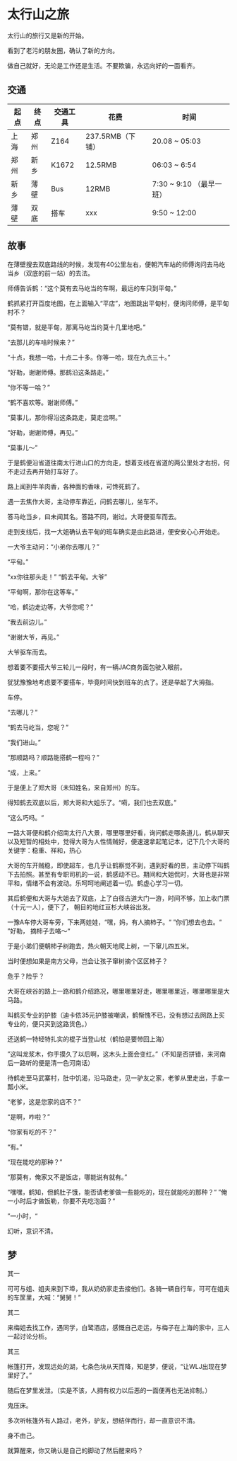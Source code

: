 # 太行山之旅

太行山的旅行又是新的开始。

看到了老污的朋友圈，确认了新的方向。

做自己就好，无论是工作还是生活。不要欺骗，永远向好的一面看齐。



## 交通

| 起点    | 终点 |交通工具|花费|时间|
| ----------- | ----------- | ----------- | ----------- | ----------- |
|上海|郑州|Z164|237.5RMB（下铺）|20.08 ~ 05:03|
|郑州|新乡|K1672|12.5RMB|06:03 ~ 6:54|
|新乡|薄壁|Bus|12RMB|7:30 ~ 9:10 （最早一班）|
|薄壁|双底|搭车|xxx|9:50 ~ 12:00 |



## 故事

在薄壁搜去双底路线的时候，发现有40公里左右，便朝汽车站的师傅询问去马屹当乡（双底的前一站）的去法。

师傅告诉鹤：“这个莫有去马屹当的车啊，最远的车只到平甸。”

鹤抓紧打开百度地图，在上面输入“平店”，地图跳出平甸村，便询问师傅，是平甸村不？

“莫有错，就是平甸，那离马屹当约莫十几里地吧。”

“去那儿的车啥时候来？”

“十点，我想一哈，十点二十多。你等一哈，现在九点三十。”

“好勒，谢谢师傅。那鹤沿这条路走。”

“你不等一哈？”

“鹤不喜欢等。谢谢师傅。”

“莫事儿，那你得沿这条路走，莫走岔啊。”

“好勒，谢谢师傅，再见。”

“莫事儿～”



于是鹤便沿省道往南太行进山口的方向走，想着支线在省道的两公里处才右拐，何不走过去再开始打车好了。

路上闻到牛羊肉香，各种面的香味，可馋死鹤了。

遇一去焦作大哥，主动停车靠近，问鹤去哪儿，坐车不。

答马屹当乡，曰未闻其名。答路不同，谢过。大哥便驱车而去。



走到支线后，找一大姐确认去平甸的班车确实是由此路进，便安安心心开始走。

一大爷主动问：“小弟你去哪儿？”

“平甸。”

“xx你往那头走！”
“鹤去平甸。大爷”

“平甸啊，那你在这等车。”

“哈，鹤边走边等，大爷您呢？”

“我去前边儿。”

“谢谢大爷，再见。”

大爷驱车而去。



想着要不要搭大爷三轮儿一段时，有一辆JAC商务面包驶入眼前。

犹犹豫豫地考虑要不要搭车，毕竟时间快到班车的点了。还是举起了大拇指。

车停。

“去哪儿？”

“鹤去马屹当，您呢？”

“我们进山。”

“那顺路吗？顺路能搭鹤一程吗？”

“成，上来。”



于是便上了郑大哥（未知姓名，来自郑州）的车。

得知鹤去双底以后，郑大哥和大姐乐了。“嗬，我们也去双底。”

“这么巧吗。“

一路大哥便和鹤介绍南太行八大景，哪里哪里好看，询问鹤走哪条道儿，鹤从聊天以及短暂的相处中，觉得大哥为人性情贼好，便速速拿起笔记本，记下几个大哥的关键字：稳重、祥和，热心

大哥的车开贼稳，即使超车，也几乎让鹤察觉不到，遇到好看的景，主动停下叫鹤下去拍照。甚至有专职司机的一说，鹤感动不已。期间和大姐侃时，大哥也是非常平和，情绪不会有波动。乐呵呵地阐述着一切。鹤虚心学习一切。



其后鹤便和大哥与大姐去了双底，上了白径古道大门一游，时间不够，加上收门票（十元一人），便下了， 朝目的地红豆杉大峡谷出发。



一豫A车停大哥车旁，下来两娃娃，“嘿，妈，有人摘柿子。“ ”你们想去也去。“ ”好勒， 摘柿子去咯～“

于是小弟们便朝柿子树跑去，热火朝天地爬上树，一下窜儿四五米。

当时便想如果是南方父母，岂会让孩子窜树摘个区区柿子？

危乎？险乎？



大哥在峡谷的路上一路和鹤介绍路况，哪里哪里好走，哪里哪里近，哪里哪里是大马路。

叫鹤买专业的护膝（迪卡侬35元护膝被嘲讽，鹤惭愧不已，没有想过去网路上买专业的，便只买到这路货色。）

还送鹤一特轻特扎实的棍子当登山杖（鹤怕是要带回上海）

”这叫龙浆木，你手摸久了以后啊，这木头上面会变红。”（不知是否拼错，来河南后一路听的便是清一色河南话）











待鹤走至马武寨村，肚中饥渴，沿马路走，见一驴友之家，老爹从里走出，手拿一瓢小米。

“老爹，这是您家的店不？”

“是啊，咋啦？”

“你家有吃的不？”

“有。”

“现在能吃的那种？”

“那莫有，俺家又不是饭店，哪能说有就有。”

“嘿嘿，鹤知，但鹤肚子饿，能否请老爹做一些能吃的，现在就能吃的那种？“
”俺一小时后才做饭勒，你要不先吃泡面？“

”一小时，“



幻听，意识不清。



## 梦



其一

可可与姐、姐夫来到下埠，我从奶奶家走去接他们。各骑一辆自行车，可可在姐夫的车筐里，大喊：“舅舅！”



其二

来梅姐去找工作，遇同学，白鹭酒店，感慨自己走运，与梅子在上海的家中，三人一起讨论分析。



其三

帐篷打开，发现远处的湖，七条色块从天而降，知是梦，便说，“让WLJ出现在梦里好了。”

随后在梦里发泄。（实是不该，人拥有权力以后恶的一面便再也无法抑制。）



鬼压床。

多次听帐篷外有人路过，老外，驴友，想结伴而行，却一直意识不清。

身不由己。

就算醒来，你又确认是自己的脚动了然后醒来吗？

